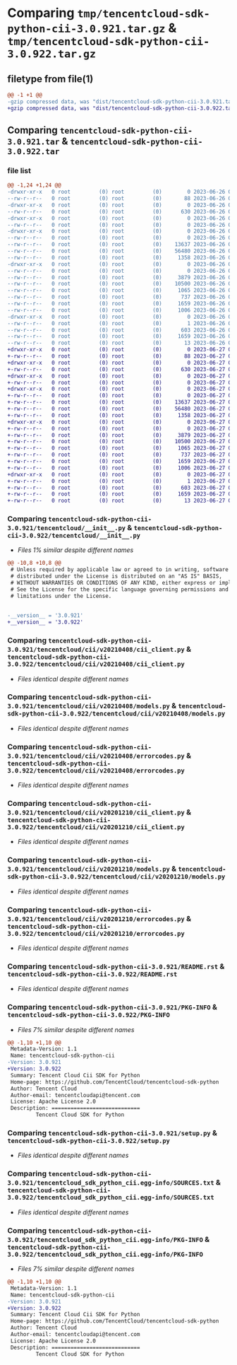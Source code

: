 # Comparing `tmp/tencentcloud-sdk-python-cii-3.0.921.tar.gz` & `tmp/tencentcloud-sdk-python-cii-3.0.922.tar.gz`

## filetype from file(1)

```diff
@@ -1 +1 @@
-gzip compressed data, was "dist/tencentcloud-sdk-python-cii-3.0.921.tar", last modified: Mon Jun 26 00:19:52 2023, max compression
+gzip compressed data, was "dist/tencentcloud-sdk-python-cii-3.0.922.tar", last modified: Tue Jun 27 00:20:20 2023, max compression
```

## Comparing `tencentcloud-sdk-python-cii-3.0.921.tar` & `tencentcloud-sdk-python-cii-3.0.922.tar`

### file list

```diff
@@ -1,24 +1,24 @@
-drwxr-xr-x   0 root         (0) root         (0)        0 2023-06-26 00:19:52.000000 tencentcloud-sdk-python-cii-3.0.921/
--rw-r--r--   0 root         (0) root         (0)       88 2023-06-26 00:19:52.000000 tencentcloud-sdk-python-cii-3.0.921/setup.cfg
-drwxr-xr-x   0 root         (0) root         (0)        0 2023-06-26 00:19:52.000000 tencentcloud-sdk-python-cii-3.0.921/tencentcloud/
--rw-r--r--   0 root         (0) root         (0)      630 2023-06-26 00:19:52.000000 tencentcloud-sdk-python-cii-3.0.921/tencentcloud/__init__.py
-drwxr-xr-x   0 root         (0) root         (0)        0 2023-06-26 00:19:52.000000 tencentcloud-sdk-python-cii-3.0.921/tencentcloud/cii/
--rw-r--r--   0 root         (0) root         (0)        0 2023-06-26 00:19:52.000000 tencentcloud-sdk-python-cii-3.0.921/tencentcloud/cii/__init__.py
-drwxr-xr-x   0 root         (0) root         (0)        0 2023-06-26 00:19:52.000000 tencentcloud-sdk-python-cii-3.0.921/tencentcloud/cii/v20210408/
--rw-r--r--   0 root         (0) root         (0)        0 2023-06-26 00:19:52.000000 tencentcloud-sdk-python-cii-3.0.921/tencentcloud/cii/v20210408/__init__.py
--rw-r--r--   0 root         (0) root         (0)    13637 2023-06-26 00:19:52.000000 tencentcloud-sdk-python-cii-3.0.921/tencentcloud/cii/v20210408/cii_client.py
--rw-r--r--   0 root         (0) root         (0)    56480 2023-06-26 00:19:52.000000 tencentcloud-sdk-python-cii-3.0.921/tencentcloud/cii/v20210408/models.py
--rw-r--r--   0 root         (0) root         (0)     1358 2023-06-26 00:19:52.000000 tencentcloud-sdk-python-cii-3.0.921/tencentcloud/cii/v20210408/errorcodes.py
-drwxr-xr-x   0 root         (0) root         (0)        0 2023-06-26 00:19:52.000000 tencentcloud-sdk-python-cii-3.0.921/tencentcloud/cii/v20201210/
--rw-r--r--   0 root         (0) root         (0)        0 2023-06-26 00:19:52.000000 tencentcloud-sdk-python-cii-3.0.921/tencentcloud/cii/v20201210/__init__.py
--rw-r--r--   0 root         (0) root         (0)     3879 2023-06-26 00:19:52.000000 tencentcloud-sdk-python-cii-3.0.921/tencentcloud/cii/v20201210/cii_client.py
--rw-r--r--   0 root         (0) root         (0)    10500 2023-06-26 00:19:52.000000 tencentcloud-sdk-python-cii-3.0.921/tencentcloud/cii/v20201210/models.py
--rw-r--r--   0 root         (0) root         (0)     1065 2023-06-26 00:19:52.000000 tencentcloud-sdk-python-cii-3.0.921/tencentcloud/cii/v20201210/errorcodes.py
--rw-r--r--   0 root         (0) root         (0)      737 2023-06-26 00:19:52.000000 tencentcloud-sdk-python-cii-3.0.921/README.rst
--rw-r--r--   0 root         (0) root         (0)     1659 2023-06-26 00:19:52.000000 tencentcloud-sdk-python-cii-3.0.921/PKG-INFO
--rw-r--r--   0 root         (0) root         (0)     1006 2023-06-26 00:19:52.000000 tencentcloud-sdk-python-cii-3.0.921/setup.py
-drwxr-xr-x   0 root         (0) root         (0)        0 2023-06-26 00:19:52.000000 tencentcloud-sdk-python-cii-3.0.921/tencentcloud_sdk_python_cii.egg-info/
--rw-r--r--   0 root         (0) root         (0)        1 2023-06-26 00:19:52.000000 tencentcloud-sdk-python-cii-3.0.921/tencentcloud_sdk_python_cii.egg-info/dependency_links.txt
--rw-r--r--   0 root         (0) root         (0)      603 2023-06-26 00:19:52.000000 tencentcloud-sdk-python-cii-3.0.921/tencentcloud_sdk_python_cii.egg-info/SOURCES.txt
--rw-r--r--   0 root         (0) root         (0)     1659 2023-06-26 00:19:52.000000 tencentcloud-sdk-python-cii-3.0.921/tencentcloud_sdk_python_cii.egg-info/PKG-INFO
--rw-r--r--   0 root         (0) root         (0)       13 2023-06-26 00:19:52.000000 tencentcloud-sdk-python-cii-3.0.921/tencentcloud_sdk_python_cii.egg-info/top_level.txt
+drwxr-xr-x   0 root         (0) root         (0)        0 2023-06-27 00:20:20.000000 tencentcloud-sdk-python-cii-3.0.922/
+-rw-r--r--   0 root         (0) root         (0)       88 2023-06-27 00:20:20.000000 tencentcloud-sdk-python-cii-3.0.922/setup.cfg
+drwxr-xr-x   0 root         (0) root         (0)        0 2023-06-27 00:20:20.000000 tencentcloud-sdk-python-cii-3.0.922/tencentcloud/
+-rw-r--r--   0 root         (0) root         (0)      630 2023-06-27 00:20:20.000000 tencentcloud-sdk-python-cii-3.0.922/tencentcloud/__init__.py
+drwxr-xr-x   0 root         (0) root         (0)        0 2023-06-27 00:20:20.000000 tencentcloud-sdk-python-cii-3.0.922/tencentcloud/cii/
+-rw-r--r--   0 root         (0) root         (0)        0 2023-06-27 00:20:20.000000 tencentcloud-sdk-python-cii-3.0.922/tencentcloud/cii/__init__.py
+drwxr-xr-x   0 root         (0) root         (0)        0 2023-06-27 00:20:20.000000 tencentcloud-sdk-python-cii-3.0.922/tencentcloud/cii/v20210408/
+-rw-r--r--   0 root         (0) root         (0)        0 2023-06-27 00:20:20.000000 tencentcloud-sdk-python-cii-3.0.922/tencentcloud/cii/v20210408/__init__.py
+-rw-r--r--   0 root         (0) root         (0)    13637 2023-06-27 00:20:20.000000 tencentcloud-sdk-python-cii-3.0.922/tencentcloud/cii/v20210408/cii_client.py
+-rw-r--r--   0 root         (0) root         (0)    56480 2023-06-27 00:20:20.000000 tencentcloud-sdk-python-cii-3.0.922/tencentcloud/cii/v20210408/models.py
+-rw-r--r--   0 root         (0) root         (0)     1358 2023-06-27 00:20:20.000000 tencentcloud-sdk-python-cii-3.0.922/tencentcloud/cii/v20210408/errorcodes.py
+drwxr-xr-x   0 root         (0) root         (0)        0 2023-06-27 00:20:20.000000 tencentcloud-sdk-python-cii-3.0.922/tencentcloud/cii/v20201210/
+-rw-r--r--   0 root         (0) root         (0)        0 2023-06-27 00:20:20.000000 tencentcloud-sdk-python-cii-3.0.922/tencentcloud/cii/v20201210/__init__.py
+-rw-r--r--   0 root         (0) root         (0)     3879 2023-06-27 00:20:20.000000 tencentcloud-sdk-python-cii-3.0.922/tencentcloud/cii/v20201210/cii_client.py
+-rw-r--r--   0 root         (0) root         (0)    10500 2023-06-27 00:20:20.000000 tencentcloud-sdk-python-cii-3.0.922/tencentcloud/cii/v20201210/models.py
+-rw-r--r--   0 root         (0) root         (0)     1065 2023-06-27 00:20:20.000000 tencentcloud-sdk-python-cii-3.0.922/tencentcloud/cii/v20201210/errorcodes.py
+-rw-r--r--   0 root         (0) root         (0)      737 2023-06-27 00:20:20.000000 tencentcloud-sdk-python-cii-3.0.922/README.rst
+-rw-r--r--   0 root         (0) root         (0)     1659 2023-06-27 00:20:20.000000 tencentcloud-sdk-python-cii-3.0.922/PKG-INFO
+-rw-r--r--   0 root         (0) root         (0)     1006 2023-06-27 00:20:20.000000 tencentcloud-sdk-python-cii-3.0.922/setup.py
+drwxr-xr-x   0 root         (0) root         (0)        0 2023-06-27 00:20:20.000000 tencentcloud-sdk-python-cii-3.0.922/tencentcloud_sdk_python_cii.egg-info/
+-rw-r--r--   0 root         (0) root         (0)        1 2023-06-27 00:20:20.000000 tencentcloud-sdk-python-cii-3.0.922/tencentcloud_sdk_python_cii.egg-info/dependency_links.txt
+-rw-r--r--   0 root         (0) root         (0)      603 2023-06-27 00:20:20.000000 tencentcloud-sdk-python-cii-3.0.922/tencentcloud_sdk_python_cii.egg-info/SOURCES.txt
+-rw-r--r--   0 root         (0) root         (0)     1659 2023-06-27 00:20:20.000000 tencentcloud-sdk-python-cii-3.0.922/tencentcloud_sdk_python_cii.egg-info/PKG-INFO
+-rw-r--r--   0 root         (0) root         (0)       13 2023-06-27 00:20:20.000000 tencentcloud-sdk-python-cii-3.0.922/tencentcloud_sdk_python_cii.egg-info/top_level.txt
```

### Comparing `tencentcloud-sdk-python-cii-3.0.921/tencentcloud/__init__.py` & `tencentcloud-sdk-python-cii-3.0.922/tencentcloud/__init__.py`

 * *Files 1% similar despite different names*

```diff
@@ -10,8 +10,8 @@
 # Unless required by applicable law or agreed to in writing, software
 # distributed under the License is distributed on an "AS IS" BASIS,
 # WITHOUT WARRANTIES OR CONDITIONS OF ANY KIND, either express or implied.
 # See the License for the specific language governing permissions and
 # limitations under the License.
 
 
-__version__ = '3.0.921'
+__version__ = '3.0.922'
```

### Comparing `tencentcloud-sdk-python-cii-3.0.921/tencentcloud/cii/v20210408/cii_client.py` & `tencentcloud-sdk-python-cii-3.0.922/tencentcloud/cii/v20210408/cii_client.py`

 * *Files identical despite different names*

### Comparing `tencentcloud-sdk-python-cii-3.0.921/tencentcloud/cii/v20210408/models.py` & `tencentcloud-sdk-python-cii-3.0.922/tencentcloud/cii/v20210408/models.py`

 * *Files identical despite different names*

### Comparing `tencentcloud-sdk-python-cii-3.0.921/tencentcloud/cii/v20210408/errorcodes.py` & `tencentcloud-sdk-python-cii-3.0.922/tencentcloud/cii/v20210408/errorcodes.py`

 * *Files identical despite different names*

### Comparing `tencentcloud-sdk-python-cii-3.0.921/tencentcloud/cii/v20201210/cii_client.py` & `tencentcloud-sdk-python-cii-3.0.922/tencentcloud/cii/v20201210/cii_client.py`

 * *Files identical despite different names*

### Comparing `tencentcloud-sdk-python-cii-3.0.921/tencentcloud/cii/v20201210/models.py` & `tencentcloud-sdk-python-cii-3.0.922/tencentcloud/cii/v20201210/models.py`

 * *Files identical despite different names*

### Comparing `tencentcloud-sdk-python-cii-3.0.921/tencentcloud/cii/v20201210/errorcodes.py` & `tencentcloud-sdk-python-cii-3.0.922/tencentcloud/cii/v20201210/errorcodes.py`

 * *Files identical despite different names*

### Comparing `tencentcloud-sdk-python-cii-3.0.921/README.rst` & `tencentcloud-sdk-python-cii-3.0.922/README.rst`

 * *Files identical despite different names*

### Comparing `tencentcloud-sdk-python-cii-3.0.921/PKG-INFO` & `tencentcloud-sdk-python-cii-3.0.922/PKG-INFO`

 * *Files 7% similar despite different names*

```diff
@@ -1,10 +1,10 @@
 Metadata-Version: 1.1
 Name: tencentcloud-sdk-python-cii
-Version: 3.0.921
+Version: 3.0.922
 Summary: Tencent Cloud Cii SDK for Python
 Home-page: https://github.com/TencentCloud/tencentcloud-sdk-python
 Author: Tencent Cloud
 Author-email: tencentcloudapi@tencent.com
 License: Apache License 2.0
 Description: ============================
         Tencent Cloud SDK for Python
```

### Comparing `tencentcloud-sdk-python-cii-3.0.921/setup.py` & `tencentcloud-sdk-python-cii-3.0.922/setup.py`

 * *Files identical despite different names*

### Comparing `tencentcloud-sdk-python-cii-3.0.921/tencentcloud_sdk_python_cii.egg-info/SOURCES.txt` & `tencentcloud-sdk-python-cii-3.0.922/tencentcloud_sdk_python_cii.egg-info/SOURCES.txt`

 * *Files identical despite different names*

### Comparing `tencentcloud-sdk-python-cii-3.0.921/tencentcloud_sdk_python_cii.egg-info/PKG-INFO` & `tencentcloud-sdk-python-cii-3.0.922/tencentcloud_sdk_python_cii.egg-info/PKG-INFO`

 * *Files 7% similar despite different names*

```diff
@@ -1,10 +1,10 @@
 Metadata-Version: 1.1
 Name: tencentcloud-sdk-python-cii
-Version: 3.0.921
+Version: 3.0.922
 Summary: Tencent Cloud Cii SDK for Python
 Home-page: https://github.com/TencentCloud/tencentcloud-sdk-python
 Author: Tencent Cloud
 Author-email: tencentcloudapi@tencent.com
 License: Apache License 2.0
 Description: ============================
         Tencent Cloud SDK for Python
```

